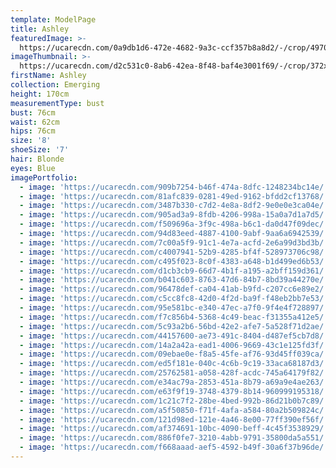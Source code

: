 ```yaml
---
template: ModelPage
title: Ashley
featuredImage: >-
  https://ucarecdn.com/0a9db1d6-472e-4682-9a3c-ccf357b8a8d2/-/crop/4970x2331/0,0/-/preview/
imageThumbnail: >-
  https://ucarecdn.com/d2c531c0-8ab6-42ea-8f48-baf4e3001f69/-/crop/372x518/27,2/-/preview/
firstName: Ashley
collection: Emerging
height: 170cm
measurementType: bust
bust: 76cm
waist: 62cm
hips: 76cm
size: '8'
shoeSize: '7'
hair: Blonde
eyes: Blue
imagePortfolio:
  - image: 'https://ucarecdn.com/909b7254-b46f-474a-8dfc-1248234bc14e/'
  - image: 'https://ucarecdn.com/81afc839-0281-49ed-9162-bfdd2cf13768/'
  - image: 'https://ucarecdn.com/3487b330-c7d2-4e8a-8df2-9e0e0e3ca04e/'
  - image: 'https://ucarecdn.com/905ad3a9-8fdb-4206-998a-15a0a7d1a7d5/'
  - image: 'https://ucarecdn.com/f509696a-3f9c-498a-b6c1-da0d47f09dec/'
  - image: 'https://ucarecdn.com/94d83eed-4887-4100-9abf-9aa6a6942539/'
  - image: 'https://ucarecdn.com/7c00a5f9-91c1-4e7a-acfd-2e6a99d3bd3b/'
  - image: 'https://ucarecdn.com/c4007941-52b9-4285-bf4f-528973706c98/'
  - image: 'https://ucarecdn.com/c495f023-8c0f-4383-a648-b1d499ed6b53/'
  - image: 'https://ucarecdn.com/d1cb3cb9-66d7-4b1f-a195-a2bff159d361/'
  - image: 'https://ucarecdn.com/b041c603-8763-47d6-84b7-8bd39a44270e/'
  - image: 'https://ucarecdn.com/96478def-ca04-41ab-b9fd-c207cc6e89e2/'
  - image: 'https://ucarecdn.com/c5cc8fc8-42d0-4f2d-ba9f-f48eb2bb7e53/'
  - image: 'https://ucarecdn.com/95e581bc-e340-47ec-a7f0-9f4e4f728897/'
  - image: 'https://ucarecdn.com/f7c856b4-5368-4c49-beac-f31355a412e5/'
  - image: 'https://ucarecdn.com/5c93a2b6-56bd-42e2-afe7-5a528f71d2ae/'
  - image: 'https://ucarecdn.com/44157600-ae73-491c-8404-d487ef5cb7d8/'
  - image: 'https://ucarecdn.com/14a2a42a-ead1-4006-9669-43c1e125fd3f/'
  - image: 'https://ucarecdn.com/09ebae0e-f8a5-45fe-af76-93d45ff039ca/'
  - image: 'https://ucarecdn.com/ed5f181e-040c-4c6b-9c19-33aca68187d3/'
  - image: 'https://ucarecdn.com/25762581-a058-428f-acdc-745a64179f82/'
  - image: 'https://ucarecdn.com/e34ac79a-2853-451a-8b79-a69a9e4ae263/'
  - image: 'https://ucarecdn.com/e63f9f19-3748-4379-8b14-960999195318/'
  - image: 'https://ucarecdn.com/1c21c7f2-28be-4bed-992b-86d21b0b7c89/'
  - image: 'https://ucarecdn.com/a5f50850-f71f-4afa-a584-80a2b509824c/'
  - image: 'https://ucarecdn.com/121d98ed-121e-4a46-8e00-77ff390ef56f/'
  - image: 'https://ucarecdn.com/af374691-10bc-4090-beff-4c45f3538929/'
  - image: 'https://ucarecdn.com/886f0fe7-3210-4abb-9791-35800da5a551/'
  - image: 'https://ucarecdn.com/f668aaad-aef5-4592-b49f-30a6f37b96de/'
---
```


